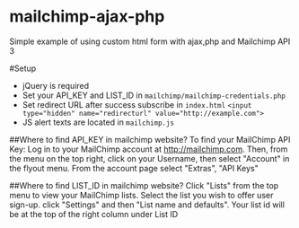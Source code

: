 # mailchimp-ajax-php
Simple example of using custom html form with ajax,php and Mailchimp API 3

#Setup
 - jQuery is required
 - Set your API_KEY and LIST_ID in `mailchimp/mailchimp-credentials.php`
 - Set redirect URL after success subscribe in `index.html` `<input type="hidden" name="redirecturl" value="http://example.com">`
 - JS alert texts are located in `mailchimp.js`

##Where to find API_KEY in mailchimp website?
To find your MailChimp API Key: Log in to your MailChimp account at http://mailchimp.com. Then, from the menu on the top right, click on your Username, then select "Account" in the flyout menu. From the account page select "Extras", "API Keys"

##Where to find LIST_ID in mailchimp website?
Click "Lists" from the top menu to view your MailChimp lists. Select the list you wish to offer user sign-up. click "Settings" and then "List name and defaults". Your list id will be at the top of the right column under List ID
